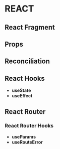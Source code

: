 # REACT

## React Fragment

## Props

## Reconciliation

## React Hooks

- **useState**
- **useEffect**

## React Router

### React Router Hooks
- **useParams**
- **useRouteError**
